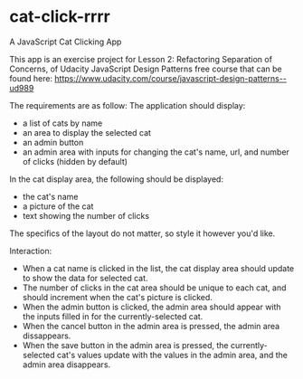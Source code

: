 # cat-click-rrrr
A JavaScript Cat Clicking App

This app is an exercise project for Lesson 2: Refactoring Separation of Concerns, of Udacity JavaScript Design Patterns free course that can be found here: https://www.udacity.com/course/javascript-design-patterns--ud989 

The requirements are as follow: 
The application should display:
 - a list of cats by name
 - an area to display the selected cat
 - an admin button
 - an admin area with inputs for changing the cat's name, url, and number of clicks (hidden by default)
 
In the cat display area, the following should be displayed:
 - the cat's name
 - a picture of the cat
 - text showing the number of clicks
  
The specifics of the layout do not matter, so style it however you'd like.
 
Interaction:
 - When a cat name is clicked in the list, the cat display area should update to show the data for selected cat.
 - The number of clicks in the cat area should be unique to each cat, and should increment when the cat's picture is clicked.
 - When the admin button is clicked, the admin area should appear with the inputs filled in for the currently-selected cat.
 - When the cancel button in the admin area is pressed, the admin area dissappears.
 - When the save button in the admin area is pressed, the currently-selected cat's values update with the values in the admin area, and the admin area disappears.

